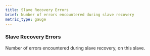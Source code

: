 ```yaml
---
title: Slave Recovery Errors
brief: Number of errors encountered during slave recovery
metric_type: gauge
---
```

### Slave Recovery Errors

Number of errors encountered during slave recovery, on this slave.